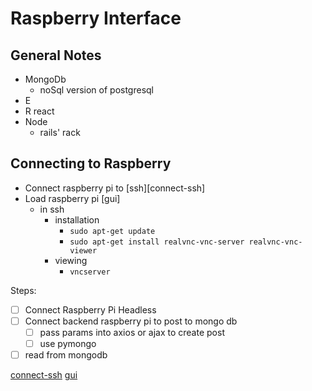 # Raspberry Interface

## General Notes

+ MongoDb
    + noSql version of postgresql
+ E
+ R react
+ Node
    + rails' rack

## Connecting to Raspberry 

+ Connect raspberry pi to [ssh][connect-ssh]
+ Load raspberry pi [gui]
    + in ssh
        + installation
            + `sudo apt-get update`
            + `sudo apt-get install realvnc-vnc-server realvnc-vnc-viewer`
        + viewing
            + `vncserver`

Steps:
- [ ] Connect Raspberry Pi Headless
- [ ] Connect backend raspberry pi to post to mongo db
    - [ ] pass params into axios or ajax to create post
    - [ ] use pymongo
- [ ] read from mongodb 

[connect-ssh](https://medium.com/@tzhenghao/how-to-ssh-into-your-raspberry-pi-with-a-mac-and-ethernet-cable-636a197d055)
[gui](https://www.raspberrypi.org/documentation/remote-access/vnc/README.md)